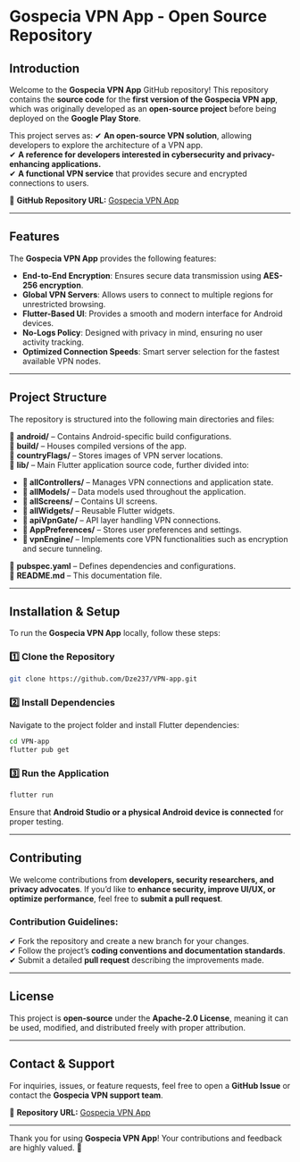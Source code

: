 # **Gospecia VPN App - Open Source Repository**

## **Introduction**
Welcome to the **Gospecia VPN App** GitHub repository! This repository contains the **source code** for the **first version of the Gospecia VPN app**, which was originally developed as an **open-source project** before being deployed on the **Google Play Store**.

This project serves as:
✔ **An open-source VPN solution**, allowing developers to explore the architecture of a VPN app.  
✔ **A reference for developers interested in cybersecurity and privacy-enhancing applications.**  
✔ **A functional VPN service** that provides secure and encrypted connections to users.

🔗 **GitHub Repository URL:** [Gospecia VPN App](https://github.com/Dze237/VPN-app/commit/299480601bd9d303e55a3f3c4b02a4cc9cc33f19)

---

## **Features**
The **Gospecia VPN App** provides the following features:
- **End-to-End Encryption**: Ensures secure data transmission using **AES-256 encryption**.
- **Global VPN Servers**: Allows users to connect to multiple regions for unrestricted browsing.
- **Flutter-Based UI**: Provides a smooth and modern interface for Android devices.
- **No-Logs Policy**: Designed with privacy in mind, ensuring no user activity tracking.
- **Optimized Connection Speeds**: Smart server selection for the fastest available VPN nodes.

---

## **Project Structure**
The repository is structured into the following main directories and files:

📂 **android/** – Contains Android-specific build configurations.  
📂 **build/** – Houses compiled versions of the app.  
📂 **countryFlags/** – Stores images of VPN server locations.  
📂 **lib/** – Main Flutter application source code, further divided into:
  - **📂 allControllers/** – Manages VPN connections and application state.
  - **📂 allModels/** – Data models used throughout the application.
  - **📂 allScreens/** – Contains UI screens.
  - **📂 allWidgets/** – Reusable Flutter widgets.
  - **📂 apiVpnGate/** – API layer handling VPN connections.
  - **📂 AppPreferences/** – Stores user preferences and settings.
  - **📂 vpnEngine/** – Implements core VPN functionalities such as encryption and secure tunneling.

📜 **pubspec.yaml** – Defines dependencies and configurations.  
📜 **README.md** – This documentation file.  

---

## **Installation & Setup**
To run the **Gospecia VPN App** locally, follow these steps:

### **1️⃣ Clone the Repository**
```bash
git clone https://github.com/Dze237/VPN-app.git
```

### **2️⃣ Install Dependencies**
Navigate to the project folder and install Flutter dependencies:
```bash
cd VPN-app
flutter pub get
```

### **3️⃣ Run the Application**
```bash
flutter run
```
Ensure that **Android Studio or a physical Android device is connected** for proper testing.

---

## **Contributing**
We welcome contributions from **developers, security researchers, and privacy advocates**. If you’d like to **enhance security, improve UI/UX, or optimize performance**, feel free to **submit a pull request**.

### **Contribution Guidelines:**
✔ Fork the repository and create a new branch for your changes.  
✔ Follow the project’s **coding conventions and documentation standards**.  
✔ Submit a detailed **pull request** describing the improvements made.

---

## **License**
This project is **open-source** under the **Apache-2.0 License**, meaning it can be used, modified, and distributed freely with proper attribution.

---

## **Contact & Support**
For inquiries, issues, or feature requests, feel free to open a **GitHub Issue** or contact the **Gospecia VPN support team**.

🔗 **Repository URL:** [Gospecia VPN App](https://github.com/Dze237/VPN-app/commit/299480601bd9d303e55a3f3c4b02a4cc9cc33f19)

---

Thank you for using **Gospecia VPN App**! Your contributions and feedback are highly valued. 🚀

